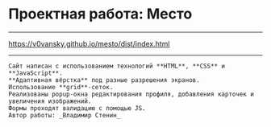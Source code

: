 # Проектная работа: **Место**

---

https://v0vansky.github.io/mesto/dist/index.html

---

    Сайт написан с использованием технологий **HTML**, **CSS** и **JavaScript**.
    **Адаптивная вёрстка** под разные разрешения экранов.
    Использование **grid**-сеток.
    Реализованы popup-окна редактирования профиля, добавления карточек и увеличения изображений.
    Формы проходят валидацию с помощью JS.
    Автор работы: _Владимир Стенин_

